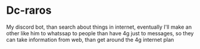 # Dc-raros
My discord bot, than search about things in internet, eventually I'll make an other like him to whatssap to people than have 4g just to messages, so they can take information from web, than get around the 4g internet plan
